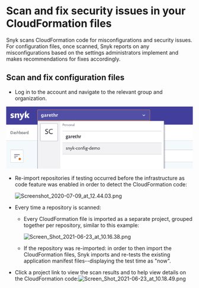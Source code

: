 # Scan and fix security issues in your CloudFormation files

Snyk scans CloudFormation code for misconfigurations and security issues. For configuration files, once scanned, Snyk reports on any misconfigurations based on the settings administrators implement and makes recommendations for fixes accordingly.

## Scan and fix configuration files

* Log in to the account and navigate to the relevant group and organization.

![](../../.gitbook/assets/screenshot-2020-07-09-at-12.43.02.png)

* Re-import repositories if testing occurred before the infrastructure as code feature was enabled in order to detect the CloudFormation code:

  ![Screenshot\_2020-07-09\_at\_12.44.03.png](https://support.snyk.io/hc/article_attachments/360009907118/Screenshot_2020-07-09_at_12.44.03.png)

* Every time a repository is scanned:
  * Every CloudFormation file is imported as a separate project, grouped together per repository, similar to this example:

    ![Screen\_Shot\_2021-06-23\_at\_10.16.38.png](https://support.snyk.io/hc/article_attachments/4402963774865/Screen_Shot_2021-06-23_at_10.16.38.png)

  * If the repository was re-imported: in order to then import the CloudFormation files, Snyk imports and re-tests the existing application manifest files--displaying the test time as "now".
* Click a project link to view the scan results and to help view details on the CloudFormation code:![Screen\_Shot\_2021-06-23\_at\_10.18.49.png](https://support.snyk.io/hc/article_attachments/4402963775377/Screen_Shot_2021-06-23_at_10.18.49.png)

